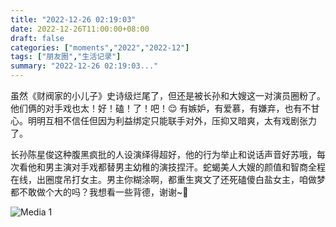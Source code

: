 ```yaml
---
title: "2022-12-26 02:19:03"
date: 2022-12-26T11:00:00+08:00
draft: false
categories: ["moments","2022","2022-12"]
tags: ["朋友圈","生活记录"]
summary: "2022-12-26 02:19:03..."
---
```


虽然《财阀家的小儿子》史诗级烂尾了，但还是被长孙和大嫂这一对演员圈粉了。他们俩的对手戏也太！好！磕！了！吧！😌 有嫉妒，有爱慕，有嫌弃，也有不甘心。明明互相不信任但因为利益绑定只能联手对外，压抑又暗爽，太有戏剧张力了。

长孙陈星俊这种腹黑疯批的人设演绎得超好，他的行为举止和说话声音好苏哦，每次看他和男主演对手戏都替男主幼稚的演技捏汗。蛇蝎美人大嫂的颜值和智商全程在线，出圈度吊打女主。男主你糊涂啊，都重生爽文了还死磕傻白盐女主，咱做梦都不敢做个大的吗？我想看一些背德，谢谢~🥹

![Media 1](/Moments/photos/2022-12-26/202212260219030.jpg)

